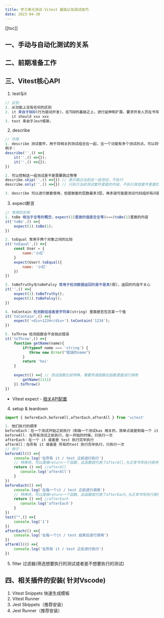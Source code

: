 ```yaml
---
title: 学习单元测试-Vitest 基础以及调试技巧
date: 2023-04-30
---
```


[[toc]]

## 一、手动与自动化测试的关系



## 二、前期准备工作



## 三、Vitest核心API

1. test与it

```js
// 区别
1. 从功能上没有任何的区别
2. it 来自于BDD(行为驱动开发)，在TDD的基础之上，进行延伸和扩展，要求开发人员在书写测试时候按照以下方式描述测试行为
   it should xxx xxx
3. test 来自于Jest框架，
```

2. describe

```js
// 作用
1. describe 测试套件，用于将相关的测试组合在一起，当一个功能有多个测试的点，可以将他们组合在一起，把相同的行为测试组合在一起。
例子： 
describe('',() =>{
    it('',() =>{});
    it('',() =>{});
})

2. 可以控制这一组测试是不是需要跳过等等
describe.skip('',() =>{}) // 表示跳过当前这一组测试，不执行
describe.only('',() =>{}) // 只执行当前测试套件里面的内容，不执行其他套件里面的内容

3. describe 可以进行嵌套使用，但是嵌套的层数最多3层，再多就可能是测试代码组织有问题。
```

3. expect断言

```js
// 常用的实例
1. toBe 相当于全等的概念，expect(1)里面的值是否全等(===)toBe(1)里面的内容
it('toBe',() =>{
    expect(1).toBe(1);
})

2. toEqual 常用于两个对象之间的比较
it('toEqual',() =>{
    const User = {
        name:'小红'
    }
    expect(User).toEqual({
        name: '小红'
    })
})

3. toBeTruthy与toBeFalsy 常用于检测数据返回的是不是真(假)，返回的内容不关心
it('',() =>{
    expect(1).toBeTruthy();
    expect(1).toBeFalsy();
})

4. toContain 检测数组或者是字符串(string) 里面是否包含某一个值
it('toContain',() =>{
    expect('<div>1234</div>').toContain('1234');
})

5. toThrow 检测函数会不会抛出错误
it('toThrow',() =>{
    function getName(name){
        if(typeof name === 'string') {
           throw new Error("错误的name")
        }
        return 'hei'
    }
    
    expect(() =>{ // 测试函数比较特殊，需要传递函数在函数里面进行调用
        getName(1111)
    }).toThrow()
})

```

* Vitest expect - [相关API配置](https://cn.vitest.dev/api/expect.html)

4. setup & teardown

```js
import { beforeEach,beforeAll,afterEach,afterAll } from 'vitest'

1. 他们执行的顺序
beforeEach：在一个测试开始之前执行（和每一个测试kas 相关的，简单点就是和每一个 it 相关的）
beforeAll: 在所有测试之前执行，在一开始的时候，只执行一次
afterEach：在一个 it 或者是 test 执行完毕执行
afterAll：在所有 it 或者是 所有的test 执行完毕执行，只执行一次
// 例子：
beforeAll(() =>{
    console.log('在所有 it / test 之前进行执行')
    // 特殊性，可以直接return一个函数，此函数就代表了afterAll,与正常书写执行顺序是相同的
    return () =>{ //afterAll
       console.log('afterAll')
    }
})
beforeEach(() =>{
    console.log('在每一个it / test 之前进行调用')
    // 特殊性，可以直接return一个函数，此函数就代表了afterEach,与正常书写执行顺序是相同的
    return () =>{ //afterEach
       console.log('afterEach')
    }
})
test("",() =>{
    console.log('1')
})
afterEach(() =>{
    console.log('在每一个it / test 结束后进行调用')
})
afterAll(() =>{
    console.log('在所有 it / test 之后进行执行')
})
```

5. filter 过滤器(筛选想要执行的测试或者是不想要执行的测试)

## 四、相关插件的安装( 针对Vscode)

1. Vitest Snippets 快速生成模板
2. Vitest Runner
3. Jest Sbippets（推荐安装）
4. Jest Runner（推荐安装）